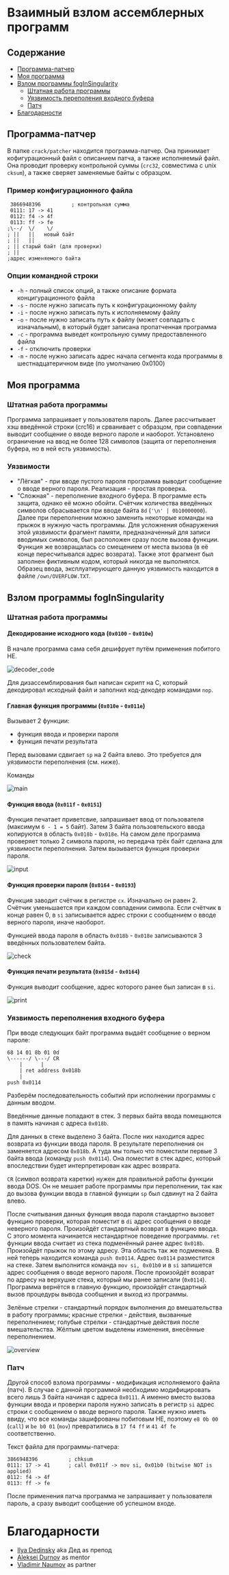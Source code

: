 # Взаимный взлом ассемблерных программ

## Содержание

- [Программа-патчер](#программа-патчер)
- [Моя программа](#моя-программа)
- [Взлом программы fogInSingularity](#взлом-программы-foginsingularity)
    - [Штатная работа программы](#штатная-работа-программы)
    - [Уязвимость переполения входного буфера](#уязвимость-переполнения-входного-буфера)
    - [Патч](#патч)
- [Благодарности](#благодарности)

## Программа-патчер

В папке `crack/patcher` находится программа-патчер. Она принимает кофигурационный файл с описанием патча, а также исполняемый файл. Она проводит проверку контрольной суммы (`crc32`, совместима с unix `cksum`), а также сверяет заменяемые байты с образцом.

### Пример конфигурационного файла

```
 3866948396          ; контрольная сумма
 0111: 17 -> 41
 0112: f4 -> 4f
 0113: ff -> fe
;\--/  \/    \/
; ||   ||   новый байт
; ||   ||
; || старый байт (для проверки)
; ||
;адрес изменяемого байта
```

### Опции командной строки
- `-h` - полный список опций, а также описание формата концигурационного файла
- `-s` - после нужно записать путь к конфигурационному файлу
- `-i` - после нужно записать путь к исполняемому файлу
- `-o` - после нужно записать путь к файлу (может совпадать с изначальным), в который будет записана пропатченная программа
- `-c` - программа выведет контрольную сумму предоставленного файла
- `-f` - отключить проверки
- `-m` - после нужно записать адрес начала сегмента кода программы в шестнадцатеричном виде (по умолчанию 0x0100)

## Моя программа

### Штатная работа программы

Программа запрашивает у пользователя пароль. Далее рассчитывает хэш введённой строки (crc16) и срванивает с образцом, при совпадении выводит сообщение о вводе верного пароле и наоборот. Установлено ограничение на ввод не более 128 символов (защита от переполнения буфера, но в ней есть уязвимость).

### Уязвимости
- "Лёгкая" - при вводе пустого пароля программа выводит сообщение о вводе верного пароля. Реализация - простая проверка.
- "Сложная" - переполнение входного буфера. В программе есть защита, однако её можно обойти. Счётчик количества введённых символов сбрасывается при вводе байта `8d` (`'\n' | 0b10000000`). Далее при переполнении можно заменить некоторые команды на прыжок в нужную часть программы. Для усложнения обнаружения этой уязвимости фрагмент памяти, предназначенный для записи вводимых символов, был расположен сразу после вызова функции. Функция же возвращалась со смещением от места вызова (в её конце пересчитывался адрес возврата). Также этот фрагмент был заполнен фиктивным кодом, который никогда не выполнялся. Образец ввода, эксплуатирующего данную уязвимость находится в файле `/own/OVERFLOW.TXT`.

## Взлом программы fogInSingularity

### Штатная работа программы

#### Декодирование исходного кода (`0x0100` - `0x010e`)

В начале программа сама себя дешифрует путём применения побитого НЕ.

![decoder_code](img/decoding.png)

Для дизассемблирования был написан скрипт на C, который декодировал исходный файл и заполнил код-декодер командами `nop`.

#### Главная функция программы (`0x010e` - `0x011e`)

Вызывает 2 функции:
- функция ввода и проверки пароля
- функция печати результата

Перед вызовами сдвигает `sp` на 2 байта влево. Это требуется для уязвимости переполнения (см. ниже).

Команды

![main](img/main.png)

#### Функция ввода (`0x011f` - `0x0151`)

Функция печатает приветсвие, запрашивает ввод от пользователя (максимум `6 - 1 = 5` байт). Затем 3 байта пользовтельского ввода копируются в область `0x018b` - `0x018e`. На самом деле программа проверяет только 2 символа пароля, но передача трёх байт сделана для уязвимости переполнения. Затем вызывается функция проверки пароля.

![input](img/input.png)

#### Функция проверки пароля (`0x0164` - `0x0193`)

Функция заводит счётчик в регистре `cx`. Изначально он равен 2. Счётчик уменьшается при каждом совпадении символа. Если счётчик в конце равен 0, в `si` записывается адрес строки с сообщением о вводе верного пароля, иначе наоборот.

Функцией ввода пароля в область `0x018b` - `0x018e` записываются 3 введённых пользователем байта.

![check](img/check.png)

#### Функция печати результата (`0x015d` - `0x0164`)

Функция выводит сообщение, адрес которого ранее был записан в `si`.

![print](img/print.png)

### Уязвимость переполнения входного буфера

При вводе следующих байт программа выдаёт сообщение о верном пароле:

```
68 14 01 8b 01 0d
\------/ \---/ CR
    |      |
    | ret address 0x018b
    |
push 0x0114
```

Разберём последовательность событий при исполнении программы с данным вводом.

Введённые данные попадают в стек. 3 первых байта ввода помещаются в память начиная с адреса `0x018b`.

Для данных в стеке выделено 3 байта. После них находится адрес возврата из функции ввода пароля. В результате переполнения он заменяется адресом `0x018b`. А туда мы только что поместили первые 3 байта ввода (команду `push 0x0114`). Она поместит в стек адрес, который впоследствии будет интерпретирован как адрес возврата.

`CR` (символ возврата каретки) нужен для правильной работы функции ввода DOS. Он не мешает работе программы при переполнении, так как до вызова функции ввода в главной функции `sp` был сдвинут на 2 байта влево.

После считывания данных функция ввода пароля стандартно вызовет функцию проверки, которая поместит в `di` адрес сообщения о вводе неверного пароля. Произойдёт стандартный возврат в функцию ввода. С этого момента начинается нестандартное поведение программы. `ret` функции ввода считает из стека подменённый ранее адрес `0x018b`. Произойдёт прыжок по этому адресу. Эта область так же подменена. В ней теперь находится команда `push 0x0114`. Адрес `0x0114` разместится на стеке. Затем выполнится команда `mov si, 0x01b0` и в `si` запишется адрес сообщения о вводе верного пароля. После произойдёт возврат по адресу на верхушке стека, который мы ранее записали (`0x0114`). Программа вернётся в главную функцию, произойдёт стандартный вызов процедуры вывода сообщения и выход из программы.

Зелёные стрелки - стандартный порядок выполнения до вмешательства в работу программы; красные стрелки - действия, вызванные переполнением; голубые стрелки - стандартные действия после вмешательства. Жёлтым цветом выделены изменения, внесённые переполнением.

![overview](img/overview.png)

### Патч

Другой способ взлома программы - модификация исполняемого файла (патч). В случае с данной программой необходимо модифицировать всего лишь 3 байта начиная с адреса `0x0111`. А именно вместо вызова функции ввода и проверки пароля нужно записать в регистр `si` адрес строки с сообщением о вводе верного пароля. Также нужно иметь ввиду, что все команды зашифрованы побитовым НЕ, поэтому `e8 0b 00` (`call`) и `be b0 01` (`mov`) превратились в `17 f4 ff` и `41 4f fe` соответственно.

Текст файла для программы-патчера:
```
3866948396          ; chksum
0111: 17 -> 41      ; call 0x011f -> mov si, 0x01b0 (bitwise NOT is applied)
0112: f4 -> 4f
0113: ff -> fe
```

После применения патча программа не запрашивает у пользователя пароль, а сразу выводит сообщение об успешном входе.

# Благодарности

- [Ilya Dedinsky](https://github.com/ded32) aka Дед as препод
- [Aleksei Durnov](https://github.com/Panterrich) as mentor
- [Vladimir Naumov](https://github.com/fogInSingularity) as partner
